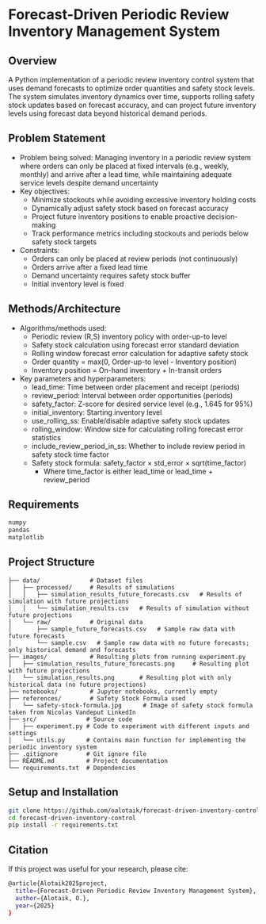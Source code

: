 # Forecast-Driven Periodic Review Inventory Management System

## Overview
A Python implementation of a periodic review inventory control system that uses demand forecasts to optimize order quantities and safety stock levels. The system simulates inventory dynamics over time, supports rolling safety stock updates based on forecast accuracy, and can project future inventory levels using forecast data beyond historical demand periods.

## Problem Statement
- Problem being solved: Managing inventory in a periodic review system where orders can only be placed at fixed intervals (e.g., weekly, monthly) and arrive after a lead time, while maintaining adequate service levels despite demand uncertainty
- Key objectives:
  - Minimize stockouts while avoiding excessive inventory holding costs
  - Dynamically adjust safety stock based on forecast accuracy
  - Project future inventory positions to enable proactive decision-making
  - Track performance metrics including stockouts and periods below safety stock targets
- Constraints:
  - Orders can only be placed at review periods (not continuously)
  - Orders arrive after a fixed lead time
  - Demand uncertainty requires safety stock buffer
  - Initial inventory level is fixed

## Methods/Architecture
- Algorithms/methods used:
  - Periodic review (R,S) inventory policy with order-up-to level
  - Safety stock calculation using forecast error standard deviation
  - Rolling window forecast error calculation for adaptive safety stock
  - Order quantity = max(0, Order-up-to level - Inventory position)
  - Inventory position = On-hand inventory + In-transit orders
- Key parameters and hyperparameters:
  - lead_time: Time between order placement and receipt (periods)
  - review_period: Interval between order opportunities (periods)
  - safety_factor: Z-score for desired service level (e.g., 1.645 for 95%)
  - initial_inventory: Starting inventory level
  - use_rolling_ss: Enable/disable adaptive safety stock updates
  - rolling_window: Window size for calculating rolling forecast error statistics
  - include_review_period_in_ss: Whether to include review period in safety stock time factor
  - Safety stock formula: safety_factor × std_error × sqrt(time_factor)
    - Where time_factor is either lead_time or lead_time + review_period

## Requirements
```bash
numpy
pandas
matplotlib
```
## Project Structure

```basic
├── data/              # Dataset files
│   ├── processed/     # Results of simulations
│   │   ├── simulation_results_future_forecasts.csv   # Results of simulation with future projections
│   │   └── simulation_results.csv   # Results of simulation without future projections
│   └── raw/           # Original data
│       ├── sample_future_forecasts.csv   # Sample raw data with future forecasts
│       └── sample.csv   # Sample raw data with no future forecasts; only historical demand and forecasts
├── images/            # Resulting plots from running experiment.py
│   ├── simulation_results_future_forecasts.png     # Resulting plot with future projections
│   └── simulation_results.png       # Resulting plot with only historical data (no future projections)
├── notebooks/         # Jupyter notebooks, currently empty
├── references/        # Safety Stock Formula used
│   └── safety-stock-formula.jpg      # Image of safety stock formula taken from Nicolas Vandeput LinkedIn
├── src/              # Source code
│   ├── experiment.py # Code to experiment with different inputs and settings
│   └── utils.py      # Contains main function for implementing the periodic inventory system
├── .gitignore        # Git ignore file
├── README.md         # Project documentation
└── requirements.txt  # Dependencies
```


## Setup and Installation
```bash
git clone https://github.com/oalotaik/forecast-driven-inventory-control.git
cd forecast-driven-inventory-control
pip install -r requirements.txt
```


## Citation
If this project was useful for your research, please cite:
```bash
@article{Alotaik2025project,
  title={Forecast-Driven Periodic Review Inventory Management System},
  author={Alotaik, O.},
  year={2025}
}
```


